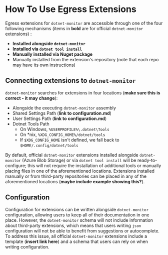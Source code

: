 
# How To Use Egress Extensions

Egress extensions for `dotnet-monitor` are accessible through one of the four following mechanisms (items in **bold** are for official `dotnet-monitor` extensions) :
- **Installed alongside `dotnet-monitor`**
- **Installed via `dotnet tool install`**
- **Manually installed via Nuget package**
- Manually installed from the extension's repository (note that each repo may have its own instructions)

## Connecting extensions to `dotnet-monitor`

`dotnet-monitor` searches for extensions in four locations (**make sure this is correct - it may change**):
- Alongside the executing `dotnet-monitor` assembly
- Shared Settings Path (**link to configuration.md**)
- User Settings Path (**link to configuration.md**)
- Dotnet Tools Path
  - On Windows, `%USERPROFILE%\.dotnet\Tools`
  - On *nix, `%XDG_CONFIG_HOME%/dotnet/tools`
  - If `$XDG_CONFIG_HOME` isn't defined, we fall back to `$HOME/.config/dotnet/tools`

By default, official `dotnet-monitor` extensions installed alongside `dotnet-monitor` (Azure Blob Storage) or via `dotnet tool install` will be ready-to-configure; this will not require the installation of additional tools or manually placing files in one of the aforementioned locations. Extensions installed manually or from third-party repositories can be placed in any of the aforementioned locations (**maybe include example showing this?**).

## Configuration

Configuration for extensions can be written alongside `dotnet-monitor` configuration, allowing users to keep all of their documentation in one place. However, the `dotnet-monitor` schema will not include information about third-party extensions, which means that users writing `json` configuration will not be able to benefit from suggestions or autocomplete. To address this issue, all official `dotnet-monitor` extensions include a template (**insert link here**) and a schema that users can rely on when writing configuration. 
